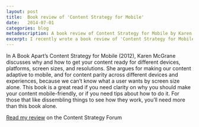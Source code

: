 ```yaml
---
layout: post
title:  Book review of 'Content Strategy for Mobile'
date:   2014-07-01 
categories: blog
metadescription: A book review of Content Strategy for Mobile by Karen McGrane discussing why and how to get your content onto many different devices, platforms, screen sizes, and resolutions. 
excerpt: I recently wrote a book review of 'Content Strategy for Mobile' by Karen McGrane for the Content Strategy Forum. Here's a summary and a link to the full article.
---
```


In A Book Apart’s Content Strategy for Mobile (2012), Karen McGrane discusses why and how to get your content ready for different devices, platforms, screen sizes, and resolutions. She argues for making our content adaptive to mobile, and for content parity across different devices and experiences, because we can’t know what a user wants by screen size alone. This book is a great read if you need clarity on why you should make your content mobile-friendly, or if you need tips about how to do it. For those that like dissembling things to see how they work, you’ll need more than this book alone.

[Read my review][book review] on the Content Strategy Forum

[book review]: https://csforum.eu/articles/content-strategy-for-mobile-book-review
